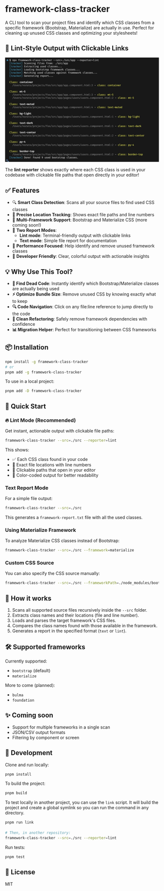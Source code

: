 # framework-class-tracker

A CLI tool to scan your project files and identify which CSS classes from a specific framework (Bootstrap, Materialize) are actually in use. Perfect for cleaning up unused CSS classes and optimizing your stylesheets!

## 🎯 Lint-Style Output with Clickable Links

![Framework Class Tracker Output](./example.jpeg)

The **lint reporter** shows exactly where each CSS class is used in your codebase with clickable file paths that open directly in your editor!

## ✅ Features

- 🔍 **Smart Class Detection**: Scans all your source files to find used CSS classes
- 📍 **Precise Location Tracking**: Shows exact file paths and line numbers
- 🎨 **Multi-Framework Support**: Bootstrap and Materialize CSS (more coming soon!)
- 📝 **Two Report Modes**:
  - **Lint mode**: Terminal-friendly output with clickable links
  - **Text mode**: Simple file report for documentation
- 🚀 **Performance Focused**: Help identify and remove unused framework classes
- 🎯 **Developer Friendly**: Clear, colorful output with actionable insights

## 💡 Why Use This Tool?

- **🎯 Find Dead Code**: Instantly identify which Bootstrap/Materialize classes are actually being used
- **⚡ Optimize Bundle Size**: Remove unused CSS by knowing exactly what to keep
- **🔍 Code Navigation**: Click on any file:line reference to jump directly to the code
- **🧹 Clean Refactoring**: Safely remove framework dependencies with confidence
- **📊 Migration Helper**: Perfect for transitioning between CSS frameworks

## 📦 Installation

```bash
npm install -g framework-class-tracker
# or
pnpm add -g framework-class-tracker
```

To use in a local project:

```bash
pnpm add -D framework-class-tracker
```

## 🚀 Quick Start

### 🔥 Lint Mode (Recommended)

Get instant, actionable output with clickable file paths:

```bash
framework-class-tracker --src=./src --reporter=lint
```

This shows:

- ✅ Each CSS class found in your code
- 📍 Exact file locations with line numbers
- 🔗 Clickable paths that open in your editor
- 🎨 Color-coded output for better readability

### Text Report Mode

For a simple file output:

```bash
framework-class-tracker --src=./src
```

This generates a `framework-report.txt` file with all the used classes.

### Using Materialize Framework

To analyze Materialize CSS classes instead of Bootstrap:

```bash
framework-class-tracker --src=./src --framework=materialize
```

### Custom CSS Source

You can also specify the CSS source manually:

```bash
framework-class-tracker --src=./src --frameworkPath=./node_modules/bootstrap/dist/css
```

## 🧠 How it works

1. Scans all supported source files recursively inside the `--src` folder.
2. Extracts class names and their locations (file and line number).
3. Loads and parses the target framework's CSS files.
4. Compares the class names found with those available in the framework.
5. Generates a report in the specified format (`text` or `lint`).

## 🛠 Supported frameworks

Currently supported:

- `bootstrap` (default)
- `materialize`

More to come (planned):

- `bulma`
- `foundation`

## ✨ Coming soon

- Support for multiple frameworks in a single scan
- JSON/CSV output formats
- Filtering by component or screen

## 🧪 Development

Clone and run locally:

```bash
pnpm install
```

To build the project:

```bash
pnpm build
```

To test locally in another project, you can use the `link` script. It will build the project and create a global symlink so you can run the command in any directory.

```bash
pnpm run link

# Then, in another repository:
framework-class-tracker --src=./src --reporter=lint
```

Run tests:

```bash
pnpm test
```

## 📄 License

MIT
